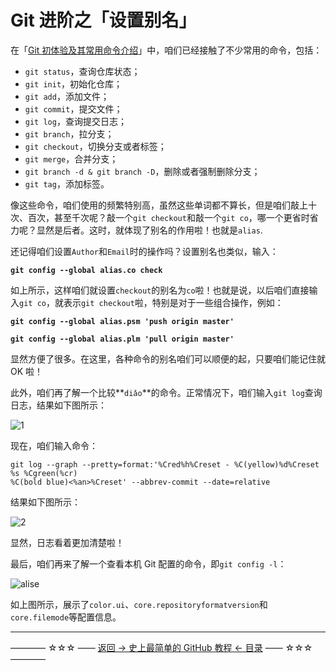 # Git 进阶之「设置别名」


在「[Git 初体验及其常用命令介绍](https://github.com/guobinhit/cg-blog/blob/master/articles/github/GITHUB_README.md)」中，咱们已经接触了不少常用的命令，包括：

 - `git status`，查询仓库状态；
 - `git init`，初始化仓库；
 - `git add`，添加文件；
 - `git commit`，提交文件；
 - `git log`，查询提交日志；
 - `git branch`，拉分支；
 - `git checkout`，切换分支或者标签；
 - `git merge`，合并分支；
 - `git branch -d & git branch -D`，删除或者强制删除分支；
 - `git tag`，添加标签。

像这些命令，咱们使用的频繁特别高，虽然这些单词都不算长，但是咱们敲上十次、百次，甚至千次呢？敲一个`git checkout`和敲一个`git co`，哪一个更省时省力呢？显然是后者。这时，就体现了别名的作用啦！也就是`alias`.

还记得咱们设置`Author`和`Email`时的操作吗？设置别名也类似，输入：

**`git config --global alias.co check`**

如上所示，这样咱们就设置`checkout`的别名为`co`啦！也就是说，以后咱们直接输入`git co`，就表示`git checkout`啦，特别是对于一些组合操作，例如：

**`git config --global alias.psm 'push origin master'`**

**`git config --global alias.plm 'pull origin master'`**

显然方便了很多。在这里，各种命令的别名咱们可以顺便的起，只要咱们能记住就 OK 啦！

此外，咱们再了解一个比较**`diǎo`**的命令。正常情况下，咱们输入`git log`查询日志，结果如下图所示：

![1](http://img.blog.csdn.net/20170412165850132)

现在，咱们输入命令：

```
git log --graph --pretty=format:'%Cred%h%Creset - %C(yellow)%d%Creset %s %Cgreen(%cr) 
%C(bold blue)<%an>%Creset' --abbrev-commit --date=relative
```

结果如下图所示：

![2](http://img.blog.csdn.net/20170412170833080)

显然，日志看着更加清楚啦！

最后，咱们再来了解一个查看本机 Git 配置的命令，即`git config -l`：

![alise](http://img.blog.csdn.net/20170412172256377)

如上图所示，展示了`color.ui`、`core.repositoryformatversion`和`core.filemode`等配置信息。

----------
———— ☆☆☆ —— [返回 -> 史上最简单的 GitHub 教程 <- 目录](https://github.com/guobinhit/cg-blog/blob/master/articles/github/GITHUB_README.md) —— ☆☆☆ ————




